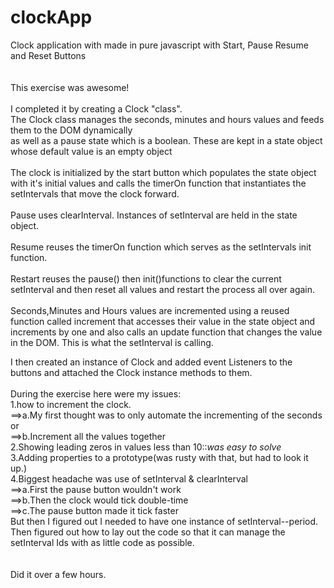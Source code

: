 # clockApp
Clock application with made in pure javascript with Start, Pause Resume and Reset Buttons<br>
<br>
<br>
This exercise was awesome!<br>
<br>
I completed it by creating a Clock "class".<br> 
The Clock class manages the seconds, minutes and hours values and feeds them to the DOM dynamically<br>
as well as a pause state which is a boolean. These are kept in a state object whose default value is an empty object<br>
<br>
The clock is initialized by the start button which populates the state object with it's initial values and calls the timerOn function that instantiates the setIntervals that move the clock forward.<br>
<br>
Pause uses clearInterval. Instances of setInterval are held in the state object.<Br>
<br>
Resume reuses the timerOn function which serves as the setIntervals init function.<br>
<br>
Restart reuses the pause() then init()functions to clear the current setInterval and then reset all values and restart the process all over again.<br>
<br>
Seconds,Minutes and Hours values are incremented using a reused function called increment that accesses their value in the state object and increments by one and also calls an update function that changes the value in the DOM. This is what the setInterval is calling.



I then created an instance of Clock and 
added event Listeners to the buttons and attached the Clock instance methods to them.<br>
<br>
During the exercise here were my issues:<br>
1.how to increment the clock.<br>
==>a.My first thought was to only automate the incrementing of the seconds or<br>
==>b.Increment all the values together<br>
2.Showing leading zeros in values less than 10::<i>was easy to solve</i><br>
3.Adding properties to a prototype(was rusty with that, but had to look it up.)<br>
4.Biggest headache was use of setInterval & clearInterval<br>
==>a.First the pause button wouldn't work<br>
==>b.Then the clock would tick double-time<br>
==>c.The pause button made it tick faster<br>
But then I figured out I needed to have one instance of setInterval--period.<br>
Then figured out how to lay out the code so that it can manage the setInterval Ids with as little code as possible.<br>
<br>
<br>
Did it over a few hours.<br>


